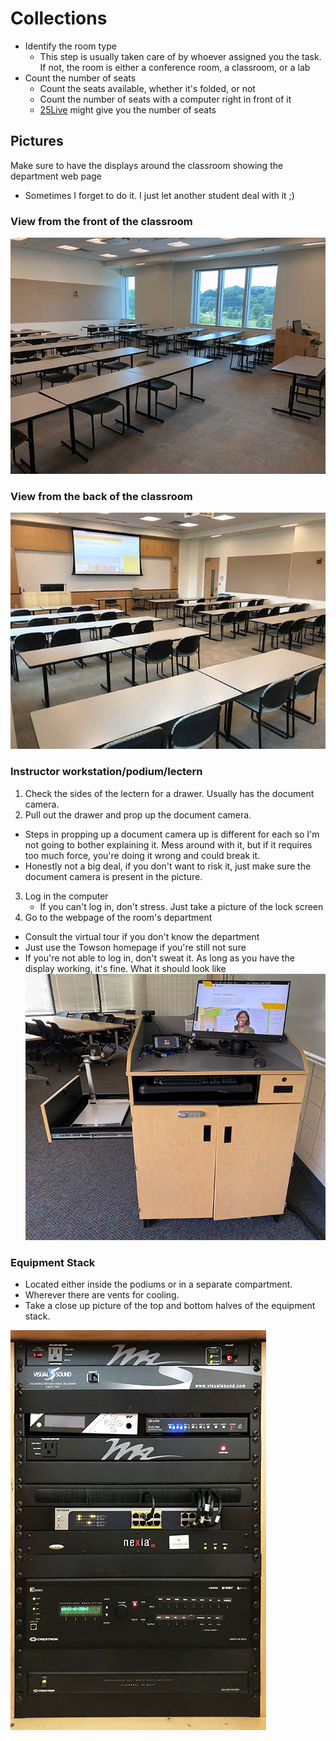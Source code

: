 # Collections
- Identify the room type
  - This step is usually taken care of by whoever assigned you the task. If not, the room is either a conference room, a classroom, or a lab
- Count the number of seats 
  - Count the seats available, whether it's folded, or not
  - Count the number of seats with a computer right in front of it 
  - [25Live](https://25live.collegenet.com/pro/towson#!/home/search/location/list) might give you the number of seats 
## Pictures
Make sure to have the displays around the classroom showing the department web page
  - Sometimes I forget to do it. I just let another student deal with it ;)
### View from the front of the classroom
![](img/Collections/COLLECTIONS_LA3118_View%20From%20Front.jpg)
### View from the back of the classroom
![](img/Collections/COLLECTIONS_LA3118_View%20From%20Back.jpg)
### Instructor workstation/podium/lectern
1. Check the sides of the lectern for a drawer. Usually has the document camera.  
2. Pull out the drawer and prop up the document camera. 
  - Steps in propping up a document camera up is different for each so I'm not going to bother explaining it. Mess around with it, but if it requires too much force, you're doing it wrong and could break it.
  - Honestly not a big deal, if you don't want to risk it, just make sure the document camera is present in the picture.
3. Log in the computer
   - If you can't log in, don't stress. Just take a picture of the lock screen
4. Go to the webpage of the room's department
  - Consult the virtual tour if you don't know the department
  - Just use the Towson homepage if you're still not sure
  - If you're not able to log in, don't sweat it. As long as you have the display working, it's fine.
What it should look like
![](img/Collections/COLLECTIONS_HH0316_Instructor%20Workstation.jpg)

### Equipment Stack
- Located either inside the podiums or in a separate compartment.  
- Wherever there are vents for cooling.
- Take a close up picture of the top and bottom halves of the equipment stack.

![](img/Collections/COLLECTIONS_LA3118_Instructor%20Workstation%20Components.jpg)
